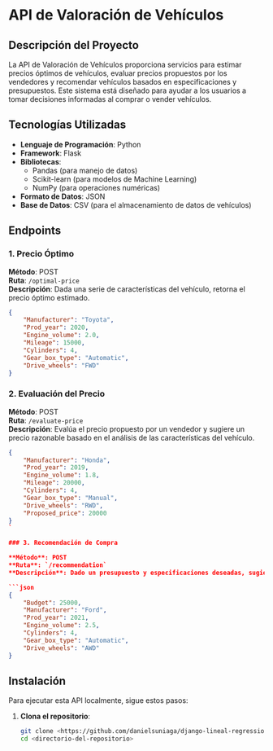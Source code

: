 # API de Valoración de Vehículos

## Descripción del Proyecto

La API de Valoración de Vehículos proporciona servicios para estimar precios óptimos de vehículos, evaluar precios propuestos por los vendedores y recomendar vehículos basados en especificaciones y presupuestos. Este sistema está diseñado para ayudar a los usuarios a tomar decisiones informadas al comprar o vender vehículos.

## Tecnologías Utilizadas

- **Lenguaje de Programación**: Python
- **Framework**: Flask
- **Bibliotecas**:
  - Pandas (para manejo de datos)
  - Scikit-learn (para modelos de Machine Learning)
  - NumPy (para operaciones numéricas)
- **Formato de Datos**: JSON
- **Base de Datos**: CSV (para el almacenamiento de datos de vehículos)

## Endpoints

### 1. Precio Óptimo

**Método**: POST  
**Ruta**: `/optimal-price`  
**Descripción**: Dada una serie de características del vehículo, retorna el precio óptimo estimado.

```json
{
    "Manufacturer": "Toyota",
    "Prod_year": 2020,
    "Engine_volume": 2.0,
    "Mileage": 15000,
    "Cylinders": 4,
    "Gear_box_type": "Automatic",
    "Drive_wheels": "FWD"
}
```


### 2. Evaluación del Precio

**Método**: POST  
**Ruta**: `/evaluate-price`  
**Descripción**: Evalúa el precio propuesto por un vendedor y sugiere un precio razonable basado en el análisis de las características del vehículo.

```json
{
    "Manufacturer": "Honda",
    "Prod_year": 2019,
    "Engine_volume": 1.8,
    "Mileage": 20000,
    "Cylinders": 4,
    "Gear_box_type": "Manual",
    "Drive_wheels": "RWD",
    "Proposed_price": 20000
}
`

### 3. Recomendación de Compra

**Método**: POST  
**Ruta**: `/recommendation`  
**Descripción**: Dado un presupuesto y especificaciones deseadas, sugiere el mejor vehículo disponible en función de los datos.

```json
{
    "Budget": 25000,
    "Manufacturer": "Ford",
    "Prod_year": 2021,
    "Engine_volume": 2.5,
    "Cylinders": 4,
    "Gear_box_type": "Automatic",
    "Drive_wheels": "AWD"
}

```

## Instalación

Para ejecutar esta API localmente, sigue estos pasos:

1. **Clona el repositorio**:

   ```bash
   git clone <https://github.com/danielsuniaga/django-lineal-regression/>
   cd <directorio-del-repositorio>
